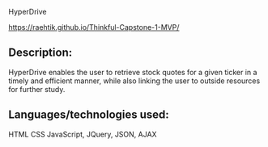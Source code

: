 HyperDrive

https://raehtik.github.io/Thinkful-Capstone-1-MVP/

Description:
------------

HyperDrive enables the user to retrieve stock quotes for a given ticker
in a timely and efficient manner, while also linking the user to outside resources
for further study.

Languages/technologies used:
----------------------------

HTML
CSS
JavaScript, JQuery, JSON, AJAX